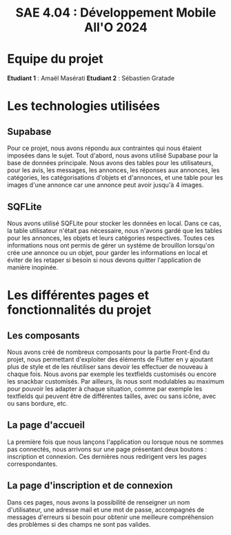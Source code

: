 <center><h1>SAE 4.04 : Développement Mobile All'O 2024</h1></center>

# Equipe du projet

**Etudiant 1** : Amaël Masérati
**Etudiant 2** : Sébastien Gratade

# Les technologies utilisées

## Supabase

Pour ce projet, nous avons répondu aux contraintes qui nous étaient imposées dans le sujet. Tout d'abord, nous avons utilisé Supabase pour la base de données principale. Nous avons des tables pour les utilisateurs, pour les avis, les messages, les annonces, les réponses aux annonces, les catégories, les catégorisations d'objets et d'annonces, et une table pour les images d'une annonce car une annonce peut avoir jusqu'à 4 images.

## SQFLite

Nous avons utilisé SQFLite pour stocker les données en local. Dans ce cas, la table utilisateur n'était pas nécessaire, nous n'avons gardé que les tables pour les annonces, les objets et leurs catégories respectives. Toutes ces informations nous ont permis de gérer un système de brouillon lorsqu'on crée une annonce ou un objet, pour garder les informations en local et éviter de les retaper si besoin si nous devons quitter l'application de manière inopinée.

# Les différentes pages et fonctionnalités du projet

## Les composants

Nous avons créé de nombreux composants pour la partie Front-End du projet, nous permettant d'exploiter des éléments de Flutter en y ajoutant plus de style et de les réutiliser sans devoir les effectuer de nouveau à chaque fois. Nous avons par exemple les textfields customisés ou encore les snackbar customisés. Par ailleurs, ils nous sont modulables au maximum pour pouvoir les adapter à chaque situation, comme par exemple les textfields qui peuvent être de différentes tailles, avec ou sans icône, avec ou sans bordure, etc.

## La page d'accueil

La première fois que nous lançons l'application ou lorsque nous ne sommes pas connectés, nous arrivons sur une page présentant deux boutons : inscription et connexion. Ces dernières nous redirigent vers les pages correspondantes.

## La page d'inscription et de connexion

Dans ces pages, nous avons la possibilité de renseigner un nom d'utilisateur, une adresse mail et une mot de passe, accompagnés de messages d'erreurs si besoin pour obtenir une meilleure compréhension des problèmes si des champs ne sont pas valides.

